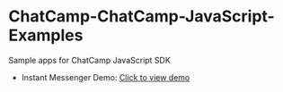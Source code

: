 # ChatCamp-ChatCamp-JavaScript-Examples
Sample apps for ChatCamp JavaScript SDK
- Instant Messenger Demo: [Click to view demo](https://demo.chatcamp.io/widget-example/index.html?userId=1)
